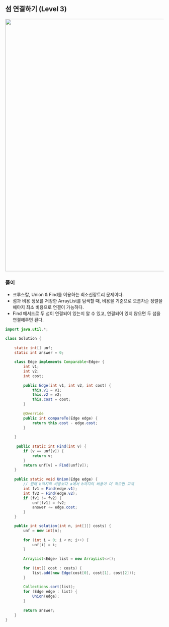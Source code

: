 ## 섬 연결하기 (Level 3)

<img src="https://user-images.githubusercontent.com/35963403/166475993-505d4046-6c67-4461-b32e-b5be110460d8.PNG" width="800">

### 풀이

- 크루스칼, Union & Find를 이용하는 최소신장트리 문제이다.
- 섬과 비용 정보를 저장한 ArrayList를 탐색할 때, 비용을 기준으로 오름차순 정렬을 해야지 최소 비용으로 연결이 가능하다.
- Find 메서드로 두 섬이 연결되어 있는지 알 수 있고, 연결되어 있지 않으면 두 섬을 연결해주면 된다.

```java
import java.util.*;

class Solution {
    
    static int[] unf;
    static int answer = 0;
    
    class Edge implements Comparable<Edge> {
        int v1;
        int v2;
        int cost;
        
        public Edge(int v1, int v2, int cost) {
            this.v1 = v1;
            this.v2 = v2;
            this.cost = cost;
        }
        
        @Override
        public int compareTo(Edge edge) {
            return this.cost - edge.cost;
        }
        
    }
    
     public static int Find(int v) {
        if (v == unf[v]) {
            return v;
        }
        return unf[v] = Find(unf[v]);
    }
    
    public static void Union(Edge edge) {
        // 원래 b까지의 비용보다 a에서 b까지의 비용이 더 작으면 교체
        int fv1 = Find(edge.v1);
        int fv2 = Find(edge.v2);
        if (fv1 != fv2) {
            unf[fv1] = fv2;
            answer += edge.cost;
        }
    }

    public int solution(int n, int[][] costs) {
        unf = new int[n];
        
        for (int i = 0; i < n; i++) {
            unf[i] = i;
        }
        
        ArrayList<Edge> list = new ArrayList<>();
        
        for (int[] cost : costs) {
            list.add(new Edge(cost[0], cost[1], cost[2]));
        }
        
        Collections.sort(list);
        for (Edge edge : list) {
            Union(edge);
        }
        
        return answer;
    }
}
```